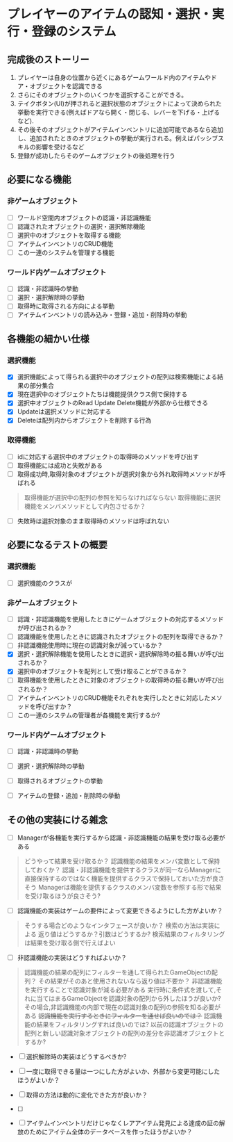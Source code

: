# プレイヤーのアイテムの認知・選択・実行・登録のシステム

## 完成後のストーリー
1. プレイヤーは自身の位置から近くにあるゲームワールド内のアイテムやドア・オブジェクトを認識できる
2. さらにそのオブジェクトのいくつかを選択することができる。
3. テイクボタン(UI)が押されると選択状態のオブジェクトによって決められた挙動を実行できる(例えばドアなら開く・閉じる、レバーを下げる・上げるなど).
5. その後そのオブジェクトがアイテムインベントリに追加可能であるなら追加し、追加されたときのオブジェクトの挙動が実行される。例えばパッシブスキルの影響を受けるなど
6. 登録が成功したらそのゲームオブジェクトの後処理を行う

## 必要になる機能
### 非ゲームオブジェクト
- [ ] ワールド空間内オブジェクトの認識・非認識機能 
- [ ] 認識されたオブジェクトの選択・選択解除機能 
- [ ] 選択中のオブジェクトを取得する機能
- [ ] アイテムインベントリのCRUD機能
- [ ] この一連のシステムを管理する機能

### ワールド内ゲームオブジェクト
- [ ] 認識・非認識時の挙動
- [ ] 選択・選択解除時の挙動
- [ ] 取得時に取得される方向による挙動
- [ ] アイテムインベントリの読み込み・登録・追加・削除時の挙動

## 各機能の細かい仕様
### 選択機能
- [x] 選択機能によって得られる選択中のオブジェクトの配列は検索機能による結果の部分集合
- [x] 現在選択中のオブジェクトたちは機能提供クラス側で保持する
- [x] 選択中オブジェクトのRead Update Delete機能が外部から仕様できる
- [x] Updateは選択メソッドに対応する
- [x] Deleteは配列内からオブジェクトを削除する行為
### 取得機能
- [ ] idに対応する選択中のオブジェクトの取得時のメソッドを呼び出す
- [ ] 取得機能には成功と失敗がある
- [ ] 取得成功時,取得対象のオブジェクトが選択対象から外れ取得時メソッドが呼ばれる
> 取得機能が選択中の配列の参照を知らなければならない
> 取得機能に選択機能をメンバメソッドとして内包させるか？
- [ ] 失敗時は選択対象のまま取得時のメソッドは呼ばれない
## 必要になるテストの概要
### 選択機能
- [ ] 選択機能のクラスが

### 非ゲームオブジェクト

- [ ] 認識・非認識機能を使用したときにゲームオブジェクトの対応するメソッドが呼び出されるか？
- [ ] 認識機能を使用したときに認識されたオブジェクトの配列を取得できるか？
- [ ] 非認識機能使用時に現在の認識対象が減っているか？
- [x] 選択・選択解除機能を使用したときに選択・選択解除時の振る舞いが呼び出されるか？
- [x] 選択中のオブジェクトを配列として受け取ることができるか？
- [ ] 取得機能を使用したときに対象のオブジェクトの取得時の振る舞いが呼び出されるか？
- [ ] アイテムインベントリのCRUD機能それぞれを実行したときに対応したメソッドを呼び出すか？
- [ ] この一連のシステムの管理者が各機能を実行するか?

### ワールド内ゲームオブジェクト
- [ ] 認識・非認識時の挙動
- [ ] 選択・選択解除時の挙動
- [ ] 取得されるオブジェクトの挙動
- [ ] アイテムの登録・追加・削除時の挙動


## その他の実装にける雑念
- [ ] Managerが各機能を実行するから認識・非認識機能の結果を受け取る必要がある
> どうやって結果を受け取るか？
> 認識機能の結果をメンバ変数として保持しておくか？
> 認識・非認識機能を提供するクラスが同一ならManagerに直接保持するのではなく機能を提供するクラスで保持しておいた方が良さそう
> Managerは機能を提供するクラスのメンバ変数を参照する形で結果を受け取るほうが良さそう?
- [ ] 認識機能の実装はゲームの要件によって変更できるようにした方がよいか？
> そうする場合どのようなインタフェースが良いか？
> 検索の方法は実装による
> 返り値はどうするか？引数はどうするか?
> 検索結果のフィルタリングは結果を受け取る側で行えばよい
- [ ] 非認識機能の実装はどうすればよいか？
> 認識機能の結果の配列にフィルターを通して得られたGameObjectの配列？
> その結果がそのあと使用されないなら返り値は不要か？
> 非認識機能を実行することで認識対象が減る必要がある
> 実行時に条件式を渡して,それに当てはまるGameObjectを認識対象の配列から外したほうが良いか?
> その場合,非認識機能の内部で現在の認識対象の配列の参照を知る必要がある
> ~~認識機能を実行するときにフィルターを通せば良いのでは？~~
> 認識機能の結果をフィルタリングすれば良いのでは?
> 以前の認識オブジェクトの配列と新しい認識対象オブジェクトの配列の差分を非認識オブジェクトとするか?

- [ ] 選択解除時の実装はどうするべきか?
- [ ] 一度に取得できる量は一つにした方がよいか、外部から変更可能にしたほうがよいか？
- [ ] 取得の方法は動的に変化できた方が良いか？
- [ ] 
- [ ] アイテムインベントリだけじゃなくレアアイテム発見による達成の証の解放のためにアイテム全体のデータベースを作ったほうがよいか？

